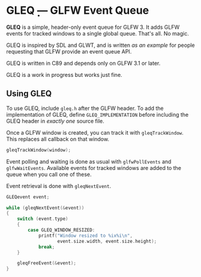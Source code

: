 # GLEQ ̣̣— GLFW Event Queue

**GLEQ** is a simple, header-only event queue for GLFW 3.  It adds GLFW events
for tracked windows to a single global queue.  That's all.  No magic.

GLEQ is inspired by SDL and GLWT, and is written *as an example* for people
requesting that GLFW provide an event queue API.

GLEQ is written in C89 and depends only on GLFW 3.1 or later.

GLEQ is a work in progress but works just fine.


## Using GLEQ

To use GLEQ, include `gleq.h` after the GLFW header.  To add the implementation
of GLEQ, define `GLEQ_IMPLEMENTATION` before including the GLEQ header in
*exactly one* source file.

Once a GLFW window is created, you can track it with `gleqTrackWindow`.  This
replaces all callback on that window.

```c
gleqTrackWindow(window);
```

Event polling and waiting is done as usual with `glfwPollEvents` and
`glfwWaitEvents`.  Available events for tracked windows are added to the queue
when you call one of these.

Event retrieval is done with `gleqNextEvent`.

```c
GLEQevent event;

while (gleqNextEvent(&event))
{
    switch (event.type)
    {
        case GLEQ_WINDOW_RESIZED:
            printf("Window resized to %ix%i\n",
                   event.size.width, event.size.height);
            break;
    }

    gleqFreeEvent(&event);
}
```

